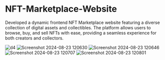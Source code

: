 # NFT-Marketplace-Website

Developed a dynamic frontend NFT Marketplace website featuring a diverse
collection of digital assets and collectibles. The platform allows users to browse, buy, and sell
NFTs with ease, providing a seamless experience for both creators and collectors.

![d4](https://github.com/user-attachments/assets/2c445e3f-298d-4018-ac35-070da95971d7)
![Screenshot 2024-08-23 120630](https://github.com/user-attachments/assets/5ec3cbf0-1487-442d-afdb-d093441e16b1)
![Screenshot 2024-08-23 120646](https://github.com/user-attachments/assets/06ae8f46-df60-48ce-9c9a-ae3019f7b41f)
![Screenshot 2024-08-23 120707](https://github.com/user-attachments/assets/9b3596eb-94a4-46d3-8ff3-df1dbea9f9e5)
![Screenshot 2024-08-23 120801](https://github.com/user-attachments/assets/cd87db5b-d1ff-499c-8a4b-f50b647e3dfa)
